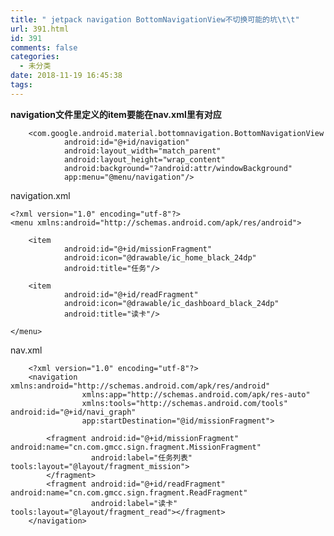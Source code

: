 ```yaml
---
title: " jetpack navigation BottomNavigationView不切换可能的坑\t\t"
url: 391.html
id: 391
comments: false
categories:
  - 未分类
date: 2018-11-19 16:45:38
tags:
---
```


**navigation文件里定义的item要能在nav.xml里有对应**

        <com.google.android.material.bottomnavigation.BottomNavigationView
                android:id="@+id/navigation"
                android:layout_width="match_parent"
                android:layout_height="wrap_content"
                android:background="?android:attr/windowBackground"
                app:menu="@menu/navigation"/>
    

navigation.xml

    <?xml version="1.0" encoding="utf-8"?>
    <menu xmlns:android="http://schemas.android.com/apk/res/android">
    
        <item
                android:id="@+id/missionFragment"
                android:icon="@drawable/ic_home_black_24dp"
                android:title="任务"/>
    
        <item
                android:id="@+id/readFragment"
                android:icon="@drawable/ic_dashboard_black_24dp"
                android:title="读卡"/>
    
    </menu>
    

nav.xml

        <?xml version="1.0" encoding="utf-8"?>
        <navigation xmlns:android="http://schemas.android.com/apk/res/android"
                    xmlns:app="http://schemas.android.com/apk/res-auto"
                    xmlns:tools="http://schemas.android.com/tools" android:id="@+id/navi_graph"
                    app:startDestination="@id/missionFragment">
    
            <fragment android:id="@+id/missionFragment" android:name="cn.com.gmcc.sign.fragment.MissionFragment"
                      android:label="任务列表" tools:layout="@layout/fragment_mission">
            </fragment>
            <fragment android:id="@+id/readFragment" android:name="cn.com.gmcc.sign.fragment.ReadFragment"
                      android:label="读卡" tools:layout="@layout/fragment_read"></fragment>
        </navigation>